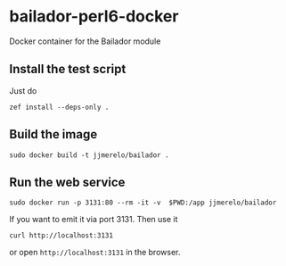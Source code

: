 # bailador-perl6-docker

Docker container for the Bailador module

## Install the test script

Just do

    zef install --deps-only .
	
## Build the image

	sudo docker build -t jjmerelo/bailador .
	
## Run the web service

	sudo docker run -p 3131:80 --rm -it -v  $PWD:/app jjmerelo/bailador
	
If you want to emit it via port 3131. Then use it

	curl http://localhost:3131
	

or open `http://localhost:3131` in the browser.
